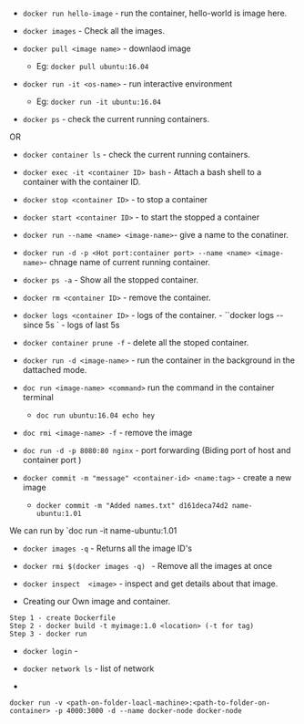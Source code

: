 - `docker run hello-image` - run the container, hello-world is image here.

- `docker images` - Check all the images.

- `docker pull <image name>` - downlaod image

  - Eg: `docker pull ubuntu:16.04`

- `docker run -it <os-name>` - run interactive environment

  - Eg: `docker run -it ubuntu:16.04`

- `docker ps` - check the current running containers.

OR

- `docker container ls` - check the current running containers.

- `docker exec -it <container ID> bash` - Attach a bash shell to a container with the container ID.

- `docker stop <container ID>` - to stop a container

- `docker start <container ID>` - to start the stopped a container

- `docker run --name <name> <image-name>`- give a name to the conatiner.

- `docker run -d -p <Hot port:container port> --name <name> <image-name>`- chnage name of current running container.

- `docker ps -a` - Show all the stopped container.

- `docker rm <container ID>` - remove the container.

- `docker logs <container ID>` - logs of the container.
        - ``docker logs --since 5s <container ID>`  - logs of last 5s

- `docker container prune -f` - delete all the stoped container.


- `docker run -d <image-name>` - run the container in the background in the dattached mode.

- `doc run <image-name> <command>` run the command in the container terminal
    - `doc run ubuntu:16.04 echo hey`

- `doc rmi <image-name> -f` - remove the image

- `doc run -d -p 8080:80 nginx` - port forwarding (Biding port of host and container port )

- `docker commit -m "message" <container-id> <name:tag>` - create a new image 
    - `docker commit -m "Added names.txt" d161deca74d2 name-ubuntu:1.01`

We can run by `doc run -it name-ubuntu:1.01

- `docker images -q` - Returns all the image ID's

- `docker rmi $(docker images -q) ` - Remove all the images at once

- `docker inspect  <image>` - inspect and get details about that image.

- Creating our Own image and container.

```
Step 1 - create Dockerfile
Step 2 - docker build -t myimage:1.0 <location> (-t for tag)
Step 3 - docker run
```

- `docker login` - 

- `docker network ls` - list of network

- 
```
docker run -v <path-on-folder-loacl-machine>:<path-to-folder-on-container> -p 4000:3000 -d --name docker-node docker-node
```







